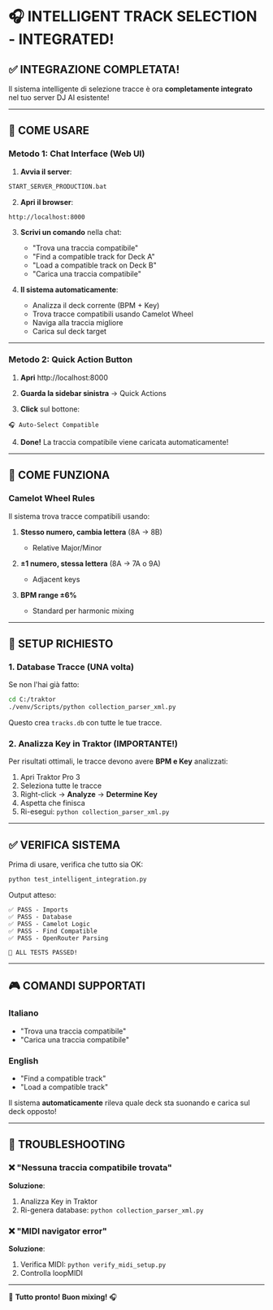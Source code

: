 # 🎧 INTELLIGENT TRACK SELECTION - INTEGRATED!

## ✅ INTEGRAZIONE COMPLETATA!

Il sistema intelligente di selezione tracce è ora **completamente integrato** nel tuo server DJ AI esistente!

---

## 🎯 COME USARE

### Metodo 1: Chat Interface (Web UI)

1. **Avvia il server**:
```bash
START_SERVER_PRODUCTION.bat
```

2. **Apri il browser**:
```
http://localhost:8000
```

3. **Scrivi un comando** nella chat:
   - "Trova una traccia compatibile"
   - "Find a compatible track for Deck A"
   - "Load a compatible track on Deck B"
   - "Carica una traccia compatibile"

4. **Il sistema automaticamente**:
   - Analizza il deck corrente (BPM + Key)
   - Trova tracce compatibili usando Camelot Wheel
   - Naviga alla traccia migliore
   - Carica sul deck target

---

### Metodo 2: Quick Action Button

1. **Apri** http://localhost:8000

2. **Guarda la sidebar sinistra** → Quick Actions

3. **Click** sul bottone:
```
🎧 Auto-Select Compatible
```

4. **Done!** La traccia compatibile viene caricata automaticamente!

---

## 🧠 COME FUNZIONA

### Camelot Wheel Rules

Il sistema trova tracce compatibili usando:

1. **Stesso numero, cambia lettera** (8A → 8B)
   - Relative Major/Minor

2. **±1 numero, stessa lettera** (8A → 7A o 9A)
   - Adjacent keys

3. **BPM range ±6%**
   - Standard per harmonic mixing

---

## 🔧 SETUP RICHIESTO

### 1. Database Tracce (UNA volta)

Se non l'hai già fatto:

```bash
cd C:/traktor
./venv/Scripts/python collection_parser_xml.py
```

Questo crea `tracks.db` con tutte le tue tracce.

### 2. Analizza Key in Traktor (IMPORTANTE!)

Per risultati ottimali, le tracce devono avere **BPM e Key** analizzati:

1. Apri Traktor Pro 3
2. Seleziona tutte le tracce
3. Right-click → **Analyze** → **Determine Key**
4. Aspetta che finisca
5. Ri-esegui: `python collection_parser_xml.py`

---

## ✅ VERIFICA SISTEMA

Prima di usare, verifica che tutto sia OK:

```bash
python test_intelligent_integration.py
```

Output atteso:
```
✅ PASS - Imports
✅ PASS - Database
✅ PASS - Camelot Logic
✅ PASS - Find Compatible
✅ PASS - OpenRouter Parsing

🎉 ALL TESTS PASSED!
```

---

## 🎮 COMANDI SUPPORTATI

### Italiano
- "Trova una traccia compatibile"
- "Carica una traccia compatibile"

### English
- "Find a compatible track"
- "Load a compatible track"

Il sistema **automaticamente** rileva quale deck sta suonando e carica sul deck opposto!

---

## 🐛 TROUBLESHOOTING

### ❌ "Nessuna traccia compatibile trovata"

**Soluzione**:
1. Analizza Key in Traktor
2. Ri-genera database: `python collection_parser_xml.py`

### ❌ "MIDI navigator error"

**Soluzione**:
1. Verifica MIDI: `python verify_midi_setup.py`
2. Controlla loopMIDI

---

🎉 **Tutto pronto! Buon mixing!** 🎧

